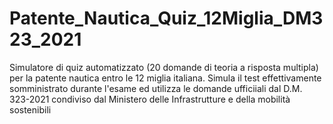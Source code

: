 # Patente_Nautica_Quiz_12Miglia_DM323_2021
Simulatore di quiz automatizzato (20 domande di teoria a risposta multipla) per la patente nautica entro le 12 miglia italiana. Simula il test effettivamente somministrato durante l'esame ed utilizza le domande ufficiiali dal D.M. 323-2021 condiviso dal Ministero delle Infrastrutture e della mobilità sostenibili
